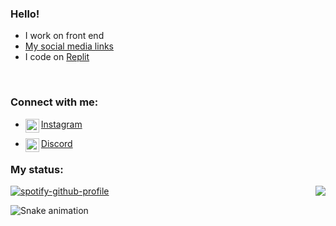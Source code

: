 ### Hello!
 
<ul>
  <li> I work on front end </li>
  <li><a href="https://mrdarkshadoow.github.io/">My social media links </a></li>
  <li> I code on <a href="https://replit.com" target="_blank">Replit</a></li>
</ul>

<p align="center" alt="" width="">
    <img alt="" src=https://img.shields.io/github/stars/MrDarkShdoow?affiliations=OWNER%2CCOLLABORATOR />
    <img alt="" src=https://komarev.com/ghpvc/?username=MrDarkShadoow />
</p>

### Connect with me:

- <img align="left" alt="youtube" width="22px" src="https://cdn.jsdelivr.net/npm/simple-icons@v3/icons/instagram.svg" />[Instagram](https://www.instagram.com/_https.shadow_)

- <img align="left" alt="discord" width="22px" src="https://cdn.jsdelivr.net/npm/simple-icons@v3/icons/discord.svg" />[Discord](https://discord.com/invite/FrJ8AgSBBc)

### My status:

<a href="https://discord.com/users/580821309420994590"><img align="right" src="https://lanyard-profile-readme-nyria.vercel.app/api/580821309420994590"/></a>

[![spotify-github-profile](https://spotify-github-profile.vercel.app/api/view?uid=5sgrqedc5b5g0w9wt09lpgqyd&cover_image=true&theme=default&bar_color=53b14f&bar_color_cover=false)](https://spotify-github-profile.vercel.app/api/view?uid=5sgrqedc5b5g0w9wt09lpgqyd&redirect=true)


  ![Snake animation](https://github.com/MrDarkShadoow/MrDarkShadoow/blob/output/github-contribution-grid-snake.svg)
